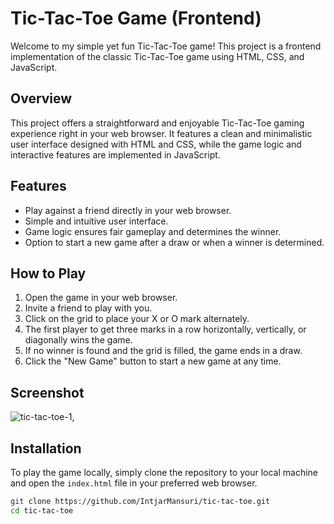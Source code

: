 # Tic-Tac-Toe Game (Frontend)

Welcome to my simple yet fun Tic-Tac-Toe game! This project is a frontend implementation of the classic Tic-Tac-Toe game using HTML, CSS, and JavaScript.

## Overview

This project offers a straightforward and enjoyable Tic-Tac-Toe gaming experience right in your web browser. It features a clean and minimalistic user interface designed with HTML and CSS, while the game logic and interactive features are implemented in JavaScript.

## Features

- Play against a friend directly in your web browser.
- Simple and intuitive user interface.
- Game logic ensures fair gameplay and determines the winner.
- Option to start a new game after a draw or when a winner is determined.

## How to Play

1. Open the game in your web browser.
2. Invite a friend to play with you.
3. Click on the grid to place your X or O mark alternately.
4. The first player to get three marks in a row horizontally, vertically, or diagonally wins the game.
5. If no winner is found and the grid is filled, the game ends in a draw.
6. Click the "New Game" button to start a new game at any time.

## Screenshot
![tic-tac-toe-1](https://github.com/IntjarMansuri/Tic-Tac-Toe/assets/139264242/88c1e0f4-7fa7-4b95-b483-6e1c4c7248b0),

## Installation

To play the game locally, simply clone the repository to your local machine and open the `index.html` file in your preferred web browser.

```bash
git clone https://github.com/IntjarMansuri/tic-tac-toe.git
cd tic-tac-toe
